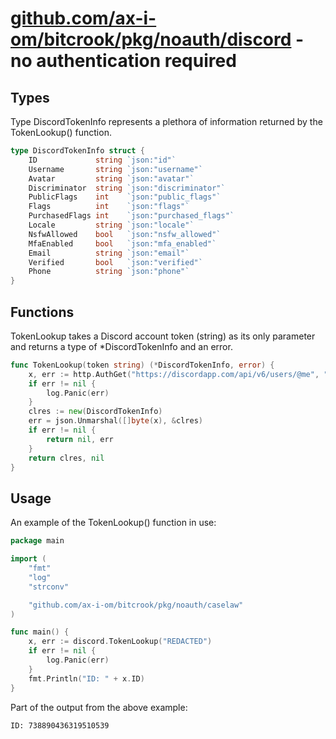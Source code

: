 # [github.com/ax-i-om/bitcrook/pkg/noauth/discord](https://github.com/ax-i-om/bitcrook/tree/main/pkg/noauth/discord) - no authentication required


## Types

Type DiscordTokenInfo represents a plethora of information returned by the TokenLookup() function.
``` go
type DiscordTokenInfo struct {
	ID             string `json:"id"`
	Username       string `json:"username"`
	Avatar         string `json:"avatar"`
	Discriminator  string `json:"discriminator"`
	PublicFlags    int    `json:"public_flags"`
	Flags          int    `json:"flags"`
	PurchasedFlags int    `json:"purchased_flags"`
	Locale         string `json:"locale"`
	NsfwAllowed    bool   `json:"nsfw_allowed"`
	MfaEnabled     bool   `json:"mfa_enabled"`
	Email          string `json:"email"`
	Verified       bool   `json:"verified"`
	Phone          string `json:"phone"`
}
```

## Functions


TokenLookup takes a Discord account token (string) as its only parameter and returns a type of *DiscordTokenInfo and an error.
``` go
func TokenLookup(token string) (*DiscordTokenInfo, error) {
	x, err := http.AuthGet("https://discordapp.com/api/v6/users/@me", "Authorization", token)
	if err != nil {
		log.Panic(err)
	}
	clres := new(DiscordTokenInfo)
	err = json.Unmarshal([]byte(x), &clres)
	if err != nil {
		return nil, err
	}
	return clres, nil
}
```

## Usage

An example of the TokenLookup() function in use:
``` go
package main

import (
	"fmt"
	"log"
	"strconv"

	"github.com/ax-i-om/bitcrook/pkg/noauth/caselaw"
)

func main() {
	x, err := discord.TokenLookup("REDACTED")
	if err != nil {
		log.Panic(err)
	}
    fmt.Println("ID: " + x.ID)
}
```
Part of the output from the above example:
```
ID: 738890436319510539
```